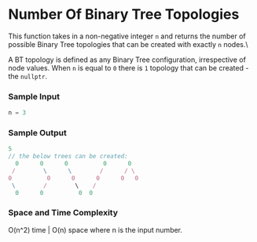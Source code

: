# Number Of Binary Tree Topologies

This function takes in a non-negative integer `n` and returns the number of possible Binary Tree topologies that can be created with exactly `n` nodes.\

A BT topology is defined as any Binary Tree configuration, irrespective of node values.
When `n` is equal to `0` there is `1` topology that can be created - the `nullptr`. 

### Sample Input
```javascript
n = 3
```
### Sample Output
```javascript
5
// the below trees can be created: 
  0      0      0          0      0
 /        \      \        /      / \
0          0      0      0      0   0
 \        /        \    /
  0      0          0  0
```
### Space and Time Complexity
O(n^2) time | O(n) space where n is the input number.